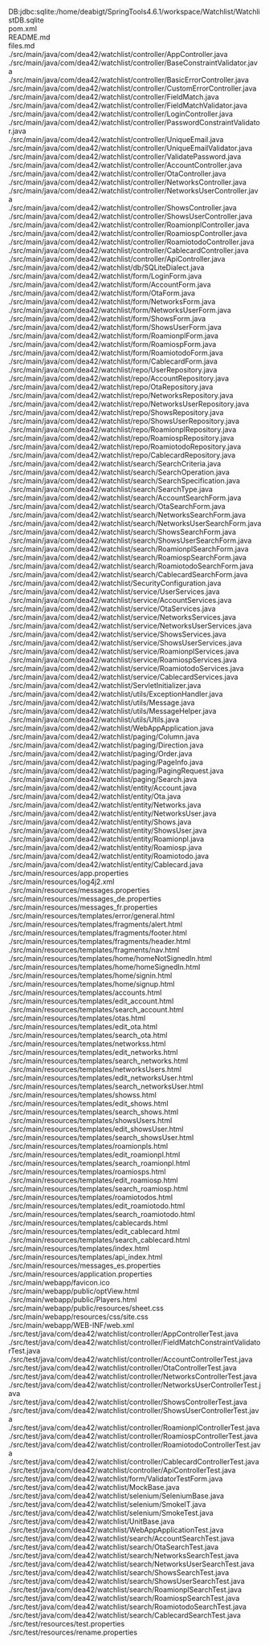 DB:jdbc:sqlite:/home/deabigt/SpringTools4.6.1/workspace/Watchlist/WatchlistDB.sqlite<br>
pom.xml<br>
README.md<br>
files.md<br>
./src/main/java/com/dea42/watchlist/controller/AppController.java<br>
./src/main/java/com/dea42/watchlist/controller/BaseConstraintValidator.java<br>
./src/main/java/com/dea42/watchlist/controller/BasicErrorController.java<br>
./src/main/java/com/dea42/watchlist/controller/CustomErrorController.java<br>
./src/main/java/com/dea42/watchlist/controller/FieldMatch.java<br>
./src/main/java/com/dea42/watchlist/controller/FieldMatchValidator.java<br>
./src/main/java/com/dea42/watchlist/controller/LoginController.java<br>
./src/main/java/com/dea42/watchlist/controller/PasswordConstraintValidator.java<br>
./src/main/java/com/dea42/watchlist/controller/UniqueEmail.java<br>
./src/main/java/com/dea42/watchlist/controller/UniqueEmailValidator.java<br>
./src/main/java/com/dea42/watchlist/controller/ValidatePassword.java<br>
./src/main/java/com/dea42/watchlist/controller/AccountController.java<br>
./src/main/java/com/dea42/watchlist/controller/OtaController.java<br>
./src/main/java/com/dea42/watchlist/controller/NetworksController.java<br>
./src/main/java/com/dea42/watchlist/controller/NetworksUserController.java<br>
./src/main/java/com/dea42/watchlist/controller/ShowsController.java<br>
./src/main/java/com/dea42/watchlist/controller/ShowsUserController.java<br>
./src/main/java/com/dea42/watchlist/controller/RoamionplController.java<br>
./src/main/java/com/dea42/watchlist/controller/RoamiospController.java<br>
./src/main/java/com/dea42/watchlist/controller/RoamiotodoController.java<br>
./src/main/java/com/dea42/watchlist/controller/CablecardController.java<br>
./src/main/java/com/dea42/watchlist/controller/ApiController.java<br>
./src/main/java/com/dea42/watchlist/db/SQLiteDialect.java<br>
./src/main/java/com/dea42/watchlist/form/LoginForm.java<br>
./src/main/java/com/dea42/watchlist/form/AccountForm.java<br>
./src/main/java/com/dea42/watchlist/form/OtaForm.java<br>
./src/main/java/com/dea42/watchlist/form/NetworksForm.java<br>
./src/main/java/com/dea42/watchlist/form/NetworksUserForm.java<br>
./src/main/java/com/dea42/watchlist/form/ShowsForm.java<br>
./src/main/java/com/dea42/watchlist/form/ShowsUserForm.java<br>
./src/main/java/com/dea42/watchlist/form/RoamionplForm.java<br>
./src/main/java/com/dea42/watchlist/form/RoamiospForm.java<br>
./src/main/java/com/dea42/watchlist/form/RoamiotodoForm.java<br>
./src/main/java/com/dea42/watchlist/form/CablecardForm.java<br>
./src/main/java/com/dea42/watchlist/repo/UserRepository.java<br>
./src/main/java/com/dea42/watchlist/repo/AccountRepository.java<br>
./src/main/java/com/dea42/watchlist/repo/OtaRepository.java<br>
./src/main/java/com/dea42/watchlist/repo/NetworksRepository.java<br>
./src/main/java/com/dea42/watchlist/repo/NetworksUserRepository.java<br>
./src/main/java/com/dea42/watchlist/repo/ShowsRepository.java<br>
./src/main/java/com/dea42/watchlist/repo/ShowsUserRepository.java<br>
./src/main/java/com/dea42/watchlist/repo/RoamionplRepository.java<br>
./src/main/java/com/dea42/watchlist/repo/RoamiospRepository.java<br>
./src/main/java/com/dea42/watchlist/repo/RoamiotodoRepository.java<br>
./src/main/java/com/dea42/watchlist/repo/CablecardRepository.java<br>
./src/main/java/com/dea42/watchlist/search/SearchCriteria.java<br>
./src/main/java/com/dea42/watchlist/search/SearchOperation.java<br>
./src/main/java/com/dea42/watchlist/search/SearchSpecification.java<br>
./src/main/java/com/dea42/watchlist/search/SearchType.java<br>
./src/main/java/com/dea42/watchlist/search/AccountSearchForm.java<br>
./src/main/java/com/dea42/watchlist/search/OtaSearchForm.java<br>
./src/main/java/com/dea42/watchlist/search/NetworksSearchForm.java<br>
./src/main/java/com/dea42/watchlist/search/NetworksUserSearchForm.java<br>
./src/main/java/com/dea42/watchlist/search/ShowsSearchForm.java<br>
./src/main/java/com/dea42/watchlist/search/ShowsUserSearchForm.java<br>
./src/main/java/com/dea42/watchlist/search/RoamionplSearchForm.java<br>
./src/main/java/com/dea42/watchlist/search/RoamiospSearchForm.java<br>
./src/main/java/com/dea42/watchlist/search/RoamiotodoSearchForm.java<br>
./src/main/java/com/dea42/watchlist/search/CablecardSearchForm.java<br>
./src/main/java/com/dea42/watchlist/SecurityConfiguration.java<br>
./src/main/java/com/dea42/watchlist/service/UserServices.java<br>
./src/main/java/com/dea42/watchlist/service/AccountServices.java<br>
./src/main/java/com/dea42/watchlist/service/OtaServices.java<br>
./src/main/java/com/dea42/watchlist/service/NetworksServices.java<br>
./src/main/java/com/dea42/watchlist/service/NetworksUserServices.java<br>
./src/main/java/com/dea42/watchlist/service/ShowsServices.java<br>
./src/main/java/com/dea42/watchlist/service/ShowsUserServices.java<br>
./src/main/java/com/dea42/watchlist/service/RoamionplServices.java<br>
./src/main/java/com/dea42/watchlist/service/RoamiospServices.java<br>
./src/main/java/com/dea42/watchlist/service/RoamiotodoServices.java<br>
./src/main/java/com/dea42/watchlist/service/CablecardServices.java<br>
./src/main/java/com/dea42/watchlist/ServletInitializer.java<br>
./src/main/java/com/dea42/watchlist/utils/ExceptionHandler.java<br>
./src/main/java/com/dea42/watchlist/utils/Message.java<br>
./src/main/java/com/dea42/watchlist/utils/MessageHelper.java<br>
./src/main/java/com/dea42/watchlist/utils/Utils.java<br>
./src/main/java/com/dea42/watchlist/WebAppApplication.java<br>
./src/main/java/com/dea42/watchlist/paging/Column.java<br>
./src/main/java/com/dea42/watchlist/paging/Direction.java<br>
./src/main/java/com/dea42/watchlist/paging/Order.java<br>
./src/main/java/com/dea42/watchlist/paging/PageInfo.java<br>
./src/main/java/com/dea42/watchlist/paging/PagingRequest.java<br>
./src/main/java/com/dea42/watchlist/paging/Search.java<br>
./src/main/java/com/dea42/watchlist/entity/Account.java<br>
./src/main/java/com/dea42/watchlist/entity/Ota.java<br>
./src/main/java/com/dea42/watchlist/entity/Networks.java<br>
./src/main/java/com/dea42/watchlist/entity/NetworksUser.java<br>
./src/main/java/com/dea42/watchlist/entity/Shows.java<br>
./src/main/java/com/dea42/watchlist/entity/ShowsUser.java<br>
./src/main/java/com/dea42/watchlist/entity/Roamionpl.java<br>
./src/main/java/com/dea42/watchlist/entity/Roamiosp.java<br>
./src/main/java/com/dea42/watchlist/entity/Roamiotodo.java<br>
./src/main/java/com/dea42/watchlist/entity/Cablecard.java<br>
./src/main/resources/app.properties<br>
./src/main/resources/log4j2.xml<br>
./src/main/resources/messages.properties<br>
./src/main/resources/messages_de.properties<br>
./src/main/resources/messages_fr.properties<br>
./src/main/resources/templates/error/general.html<br>
./src/main/resources/templates/fragments/alert.html<br>
./src/main/resources/templates/fragments/footer.html<br>
./src/main/resources/templates/fragments/header.html<br>
./src/main/resources/templates/fragments/nav.html<br>
./src/main/resources/templates/home/homeNotSignedIn.html<br>
./src/main/resources/templates/home/homeSignedIn.html<br>
./src/main/resources/templates/home/signin.html<br>
./src/main/resources/templates/home/signup.html<br>
./src/main/resources/templates/accounts.html<br>
./src/main/resources/templates/edit_account.html<br>
./src/main/resources/templates/search_account.html<br>
./src/main/resources/templates/otas.html<br>
./src/main/resources/templates/edit_ota.html<br>
./src/main/resources/templates/search_ota.html<br>
./src/main/resources/templates/networkss.html<br>
./src/main/resources/templates/edit_networks.html<br>
./src/main/resources/templates/search_networks.html<br>
./src/main/resources/templates/networksUsers.html<br>
./src/main/resources/templates/edit_networksUser.html<br>
./src/main/resources/templates/search_networksUser.html<br>
./src/main/resources/templates/showss.html<br>
./src/main/resources/templates/edit_shows.html<br>
./src/main/resources/templates/search_shows.html<br>
./src/main/resources/templates/showsUsers.html<br>
./src/main/resources/templates/edit_showsUser.html<br>
./src/main/resources/templates/search_showsUser.html<br>
./src/main/resources/templates/roamionpls.html<br>
./src/main/resources/templates/edit_roamionpl.html<br>
./src/main/resources/templates/search_roamionpl.html<br>
./src/main/resources/templates/roamiosps.html<br>
./src/main/resources/templates/edit_roamiosp.html<br>
./src/main/resources/templates/search_roamiosp.html<br>
./src/main/resources/templates/roamiotodos.html<br>
./src/main/resources/templates/edit_roamiotodo.html<br>
./src/main/resources/templates/search_roamiotodo.html<br>
./src/main/resources/templates/cablecards.html<br>
./src/main/resources/templates/edit_cablecard.html<br>
./src/main/resources/templates/search_cablecard.html<br>
./src/main/resources/templates/index.html<br>
./src/main/resources/templates/api_index.html<br>
./src/main/resources/messages_es.properties<br>
./src/main/resources/application.properties<br>
./src/main/webapp/favicon.ico<br>
./src/main/webapp/public/optView.html<br>
./src/main/webapp/public/Players.html<br>
./src/main/webapp/public/resources/sheet.css<br>
./src/main/webapp/resources/css/site.css<br>
./src/main/webapp/WEB-INF/web.xml<br>
./src/test/java/com/dea42/watchlist/controller/AppControllerTest.java<br>
./src/test/java/com/dea42/watchlist/controller/FieldMatchConstraintValidatorTest.java<br>
./src/test/java/com/dea42/watchlist/controller/AccountControllerTest.java<br>
./src/test/java/com/dea42/watchlist/controller/OtaControllerTest.java<br>
./src/test/java/com/dea42/watchlist/controller/NetworksControllerTest.java<br>
./src/test/java/com/dea42/watchlist/controller/NetworksUserControllerTest.java<br>
./src/test/java/com/dea42/watchlist/controller/ShowsControllerTest.java<br>
./src/test/java/com/dea42/watchlist/controller/ShowsUserControllerTest.java<br>
./src/test/java/com/dea42/watchlist/controller/RoamionplControllerTest.java<br>
./src/test/java/com/dea42/watchlist/controller/RoamiospControllerTest.java<br>
./src/test/java/com/dea42/watchlist/controller/RoamiotodoControllerTest.java<br>
./src/test/java/com/dea42/watchlist/controller/CablecardControllerTest.java<br>
./src/test/java/com/dea42/watchlist/controller/ApiControllerTest.java<br>
./src/test/java/com/dea42/watchlist/form/ValidatorTestForm.java<br>
./src/test/java/com/dea42/watchlist/MockBase.java<br>
./src/test/java/com/dea42/watchlist/selenium/SeleniumBase.java<br>
./src/test/java/com/dea42/watchlist/selenium/SmokeIT.java<br>
./src/test/java/com/dea42/watchlist/selenium/SmokeTest.java<br>
./src/test/java/com/dea42/watchlist/UnitBase.java<br>
./src/test/java/com/dea42/watchlist/WebAppApplicationTest.java<br>
./src/test/java/com/dea42/watchlist/search/AccountSearchTest.java<br>
./src/test/java/com/dea42/watchlist/search/OtaSearchTest.java<br>
./src/test/java/com/dea42/watchlist/search/NetworksSearchTest.java<br>
./src/test/java/com/dea42/watchlist/search/NetworksUserSearchTest.java<br>
./src/test/java/com/dea42/watchlist/search/ShowsSearchTest.java<br>
./src/test/java/com/dea42/watchlist/search/ShowsUserSearchTest.java<br>
./src/test/java/com/dea42/watchlist/search/RoamionplSearchTest.java<br>
./src/test/java/com/dea42/watchlist/search/RoamiospSearchTest.java<br>
./src/test/java/com/dea42/watchlist/search/RoamiotodoSearchTest.java<br>
./src/test/java/com/dea42/watchlist/search/CablecardSearchTest.java<br>
./src/test/resources/test.properties<br>
./src/test/resources/rename.properties<br>
